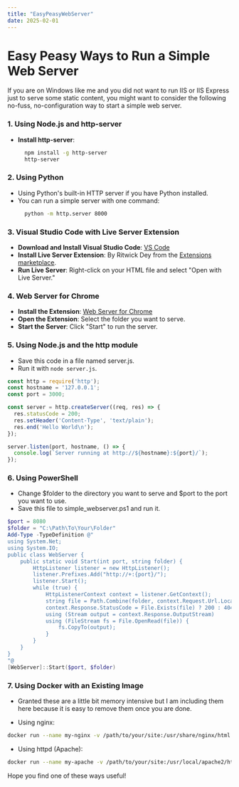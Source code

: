 ```yaml
---
title: "EasyPeasyWebServer"
date: 2025-02-01
---
```


# Easy Peasy Ways to Run a Simple Web Server

If you are on Windows like me and you did not want to run IIS or IIS Express just to serve some static content, you might want to consider the following no-fuss, no-configuration way to start a simple web server. 

### 1. Using Node.js and http-server

- **Install http-server**: 
  ```bash
    npm install -g http-server
    http-server
  ```

### 2. Using Python
- Using Python's built-in HTTP server if you have Python installed.
- You can run a simple server with one command:
  ```bash
    python -m http.server 8000
  ```

### 3. Visual Studio Code with Live Server Extension

- **Download and Install Visual Studio Code**: [VS Code](https://code.visualstudio.com/)
- **Install Live Server Extension**: By Ritwick Dey from the [Extensions marketplace](https://marketplace.visualstudio.com/items?itemName=ritwickdey.LiveServer).
- **Run Live Server**: Right-click on your HTML file and select "Open with Live Server."

### 4. Web Server for Chrome

- **Install the Extension**: [Web Server for Chrome](https://chrome.google.com/webstore/detail/web-server-for-chrome/ofhbbkphhbklhfoeikjpcbhemlocgigb)
- **Open the Extension**: Select the folder you want to serve.
- **Start the Server**: Click "Start" to run the server.

### 5. Using Node.js and the http module
- Save this code in a file named server.js.
- Run it with `node server.js`.
```js
const http = require('http');
const hostname = '127.0.0.1';
const port = 3000;

const server = http.createServer((req, res) => {
  res.statusCode = 200;
  res.setHeader('Content-Type', 'text/plain');
  res.end('Hello World\n');
});

server.listen(port, hostname, () => {
  console.log(`Server running at http://${hostname}:${port}/`);
});
```

### 6. Using PowerShell
- Change $folder to the directory you want to serve and $port to the port you want to use.
- Save this file to simple_webserver.ps1 and run it.
```powershell
$port = 8080
$folder = "C:\Path\To\Your\Folder"
Add-Type -TypeDefinition @"
using System.Net;
using System.IO;
public class WebServer {
    public static void Start(int port, string folder) {
        HttpListener listener = new HttpListener();
        listener.Prefixes.Add("http://+:{port}/");
        listener.Start();
        while (true) {
            HttpListenerContext context = listener.GetContext();
            string file = Path.Combine(folder, context.Request.Url.LocalPath.TrimStart('/'));
            context.Response.StatusCode = File.Exists(file) ? 200 : 404;
            using (Stream output = context.Response.OutputStream)
            using (FileStream fs = File.OpenRead(file)) {
                fs.CopyTo(output);
            }
        }
    }
}
"@
[WebServer]::Start($port, $folder)
```

### 7. Using Docker with an Existing Image
- Granted these are a little bit memory intensive but I am including them here because it is easy to remove them once you are done.

- Using nginx:
```bash
docker run --name my-nginx -v /path/to/your/site:/usr/share/nginx/html:ro -d -p 8080:80 nginx
```

- Using httpd (Apache):
```bash
docker run --name my-apache -v /path/to/your/site:/usr/local/apache2/htdocs:ro -d -p 8080:80 httpd
```

Hope you find one of these ways useful!
